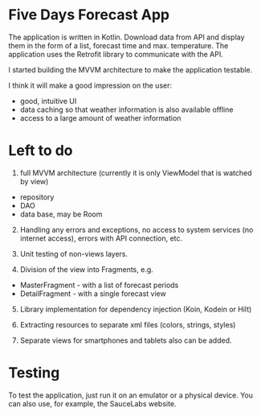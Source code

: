 # Five Days Forecast App

The application is written in Kotlin.
Download data from API and display them in the form of a list, forecast time and max. temperature.
The application uses the Retrofit library to communicate with the API.

I started building the MVVM architecture to make the application testable.

I think it will make a good impression on the user:
- good, intuitive UI
- data caching so that weather information is also available offline
- access to a large amount of weather information

# Left to do

1) full MVVM architecture (currently it is only ViewModel that is watched by view)
- repository
- DAO
- data base, may be Room

2) Handling any errors and exceptions, no access to system services (no internet access),
errors with API connection, etc.

3) Unit testing of non-views layers.

4) Division of the view into Fragments, e.g.
- MasterFragment - with a list of forecast periods
- DetailFragment - with a single forecast view

5) Library implementation for dependency injection (Koin, Kodein or Hilt)

6) Extracting resources to separate xml files (colors, strings, styles)

7) Separate views for smartphones and tablets also can be added.

# Testing
To test the application, just run it on an emulator or a physical device. You can also use, for example, the SauceLabs website.